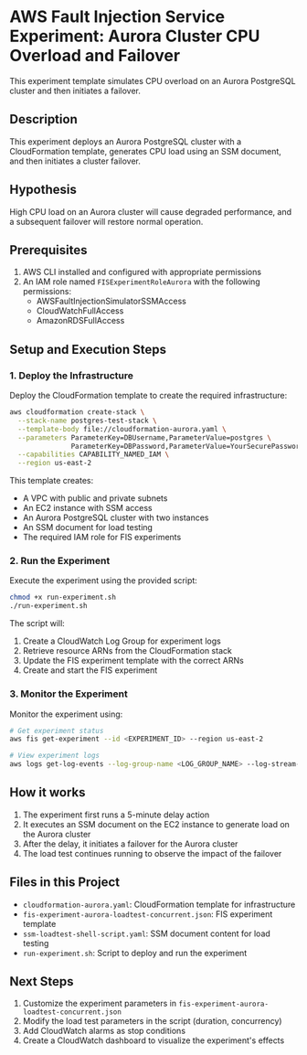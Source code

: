 # AWS Fault Injection Service Experiment: Aurora Cluster CPU Overload and Failover

This experiment template simulates CPU overload on an Aurora PostgreSQL cluster and then initiates a failover.

## Description

This experiment deploys an Aurora PostgreSQL cluster with a CloudFormation template, generates CPU load using an SSM document, and then initiates a cluster failover.

## Hypothesis

High CPU load on an Aurora cluster will cause degraded performance, and a subsequent failover will restore normal operation.

## Prerequisites

1. AWS CLI installed and configured with appropriate permissions
2. An IAM role named `FISExperimentRoleAurora` with the following permissions:
   - AWSFaultInjectionSimulatorSSMAccess
   - CloudWatchFullAccess
   - AmazonRDSFullAccess

## Setup and Execution Steps

### 1. Deploy the Infrastructure

Deploy the CloudFormation template to create the required infrastructure:

```bash
aws cloudformation create-stack \
  --stack-name postgres-test-stack \
  --template-body file://cloudformation-aurora.yaml \
  --parameters ParameterKey=DBUsername,ParameterValue=postgres \
               ParameterKey=DBPassword,ParameterValue=YourSecurePassword \
  --capabilities CAPABILITY_NAMED_IAM \
  --region us-east-2
```

This template creates:
- A VPC with public and private subnets
- An EC2 instance with SSM access
- An Aurora PostgreSQL cluster with two instances
- An SSM document for load testing
- The required IAM role for FIS experiments

### 2. Run the Experiment

Execute the experiment using the provided script:

```bash
chmod +x run-experiment.sh
./run-experiment.sh
```

The script will:
1. Create a CloudWatch Log Group for experiment logs
2. Retrieve resource ARNs from the CloudFormation stack
3. Update the FIS experiment template with the correct ARNs
4. Create and start the FIS experiment

### 3. Monitor the Experiment

Monitor the experiment using:

```bash
# Get experiment status
aws fis get-experiment --id <EXPERIMENT_ID> --region us-east-2

# View experiment logs
aws logs get-log-events --log-group-name <LOG_GROUP_NAME> --log-stream-name <EXPERIMENT_ID> --region us-east-2
```

## How it works

1. The experiment first runs a 5-minute delay action
2. It executes an SSM document on the EC2 instance to generate load on the Aurora cluster
3. After the delay, it initiates a failover for the Aurora cluster
4. The load test continues running to observe the impact of the failover

## Files in this Project

- `cloudformation-aurora.yaml`: CloudFormation template for infrastructure
- `fis-experiment-aurora-loadtest-concurrent.json`: FIS experiment template
- `ssm-loadtest-shell-script.yaml`: SSM document content for load testing
- `run-experiment.sh`: Script to deploy and run the experiment

## Next Steps

1. Customize the experiment parameters in `fis-experiment-aurora-loadtest-concurrent.json`
2. Modify the load test parameters in the script (duration, concurrency)
3. Add CloudWatch alarms as stop conditions
4. Create a CloudWatch dashboard to visualize the experiment's effects
